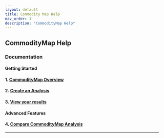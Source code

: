 ```yaml
---
layout: default
title: Commodity Map Help 
nav_order: 1
description: "CommodityMap Help"
---
```



## CommodityMap Help
### Documentation
#### Getting Started
#### 1. [CommodityMap Overview](Overview.md)
#### 2. [Create an Analysis](CreatingAnalysisYourCommodities.md)
#### 3. [View your results](ViewingYourCommodityMapAnalysis.md)



#### Advanced Features
#### 4. [Compare CommodityMap Analysis](ComparingCommodityMapAnalyses.md)
---